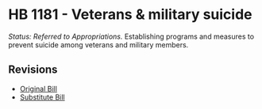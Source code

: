 # HB 1181 - Veterans & military suicide
*Status: Referred to Appropriations.*
Establishing programs and measures to prevent suicide among veterans and military members.

## Revisions
* [Original Bill](1/)
* [Substitute Bill](S/)